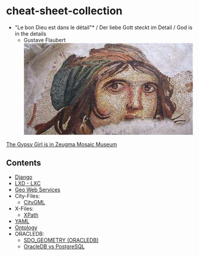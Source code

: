 # cheat-sheet-collection

- "Le bon Dieu est dans le détail"* / Der liebe Gott steckt im Detail / God is in the details
    - Gustave Flaubert 
![Gypsy Girl Mozaique](docs/images/cingene_kizi.jpg)

[The Gypsy Girl is in Zeugma Mosaic Museum](https://en.wikipedia.org/wiki/Zeugma_Mosaic_Museum)


## Contents

- [Django](docs/djang0/django-main.md)
- [LXD - LXC](docs/lxd/lxd.md)
- [Geo Web Services](docs/geo-web-services/geo-web-services.md)
- City-Files:
    - [CityGML](docs/city-files/citygml_vs_gml.md)
- X-Files:
    - [XPath](docs/x-files/xpath.md)
- [YAML](docs/yaml/yaml-main.md)
- [Ontology](docs/ontology/ontology.md)
- ORACLEDB:
    - [SDO_GEOMETRY (ORACLEDB)](docs/oracledb/sdo_geometry.md)
    - [OracleDB vs PostgreSQL](docs/oracledb/oracledb-vs-postgresql-tricks.md)
